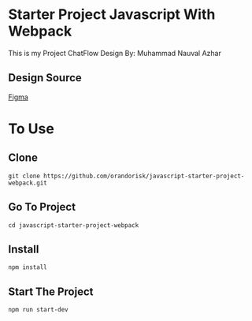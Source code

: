 # Starter Project Javascript With Webpack
This is my Project ChatFlow Design By: Muhammad Nauval Azhar 

## Design Source
<a href="https://www.figma.com/community/file/1186225915682214172">Figma</a>

# To Use 

## Clone
```
git clone https://github.com/orandorisk/javascript-starter-project-webpack.git
```

## Go To Project
```
cd javascript-starter-project-webpack
```

## Install
```
npm install
```

## Start The Project
```
npm run start-dev
```
